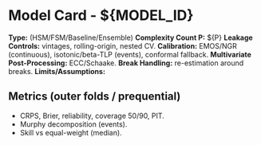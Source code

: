 ﻿# Model Card - ${MODEL_ID}

**Type:** (HSM/FSM/Baseline/Ensemble)
**Complexity Count P:** ${P}
**Leakage Controls:** vintages, rolling-origin, nested CV.
**Calibration:** EMOS/NGR (continuous), isotonic/beta-TLP (events), conformal fallback.
**Multivariate Post-Processing:** ECC/Schaake.
**Break Handling:** re-estimation around breaks.
**Limits/Assumptions:**

## Metrics (outer folds / prequential)
- CRPS, Brier, reliability, coverage 50/90, PIT.
- Murphy decomposition (events).
- Skill vs equal-weight (median).
